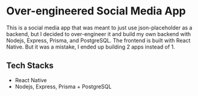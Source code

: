 # Over-engineered Social Media App

This is a social media app that was meant to just use json-placeholder as a backend, but I decided to over-engineer it and build my own backend with Nodejs, Express, Prisma, and PostgreSQL. The frontend is built with React Native. But it was a mistake, I ended up building 2 apps instead of 1.

## Tech Stacks

- React Native
- Nodejs, Express, Prisma + PostgreSQL
